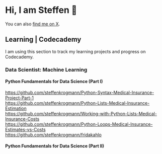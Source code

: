# Hi, I am Steffen 👋

You can also [find me on X](https://x.com/steffenkrogmann).

## Learning | Codecademy
I am using this section to track my learning projects and progress on Codecademy.

### Data Scientist: Machine Learning
#### Python Fundamentals for Data Science (Part I)
https://github.com/steffenkrogmann/Python-Syntax-Medical-Insurance-Project-Part-1  
https://github.com/steffenkrogmann/Python-Lists-Medical-Insurance-Estimation  
https://github.com/steffenkrogmann/Working-with-Python-Lists-Medical-Insurance-Costs  
https://github.com/steffenkrogmann/Python-Loops-Medical-Insurance-Estimates-vs-Costs  
https://github.com/steffenkrogmann/fridakahlo

#### Python Fundamentals for Data Science (Part II)
